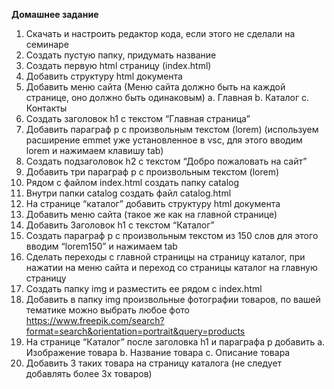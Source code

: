 **Домашнее задание**

1. Скачать и настроить редактор кода, если этого не сделали на семинаре
2. Создать пустую папку, придумать название
3. Создать первую html страницу (index.html)
4. Добавить структуру html документа
5. Добавить меню сайта (Меню сайта должно быть на каждой странице, оно должно быть одинаковым)
   a. Главная
   b. Каталог
   c. Контакты
6. Создать заголовок h1 с текстом “Главная страница”
7. Добавить параграф p с произвольным текстом (lorem) (используем расширение emmet уже установленное в vsc, для этого вводим lorem и нажимаем клавишу tab)
8. Создать подзаголовок h2 с текстом “Добро пожаловать на сайт”
9. Добавить три параграф p с произвольным текстом (lorem)
10. Рядом с файлом index.html создать папку catalog
11. Внутри папки catalog создать файл catalog.html
12. На странице “каталог” добавить структуру html документа
13. Добавить меню сайта (такое же как на главной странице)
14. Добавить Заголовок h1 с текстом “Каталог”
15. Создать параграф p с произвольным текстом из 150 слов для этого вводим “lorem150” и нажимаем tab
16. Сделать переходы с главной страницы на страницу каталог, при нажатии на меню сайта и переход со страницы каталог на главную страницу
17. Создать папку img и разместить ее рядом с index.html
18. Добавить в папку img произвольные фотографии товаров, по вашей тематике можно выбрать любое фото https://www.freepik.com/search?format=search&orientation=portrait&query=products
19. На странице “Каталог” после заголовка h1 и параграфа p добавить
    a. Изображение товара
    b. Название товара
    c. Описание товара
20. Добавить 3 таких товара на страницу каталога (не следует добавлять более 3х товаров)
